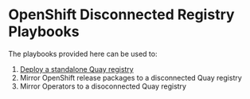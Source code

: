 # OpenShift Disconnected Registry Playbooks

The playbooks provided here can be used to:
1. [Deploy a standalone Quay registry](README_quay.md)
2. Mirror OpenShift release packages to a disconnected Quay registry
3. Mirror Operators to a disoconnected Quay registry
